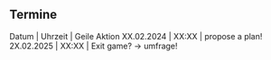 Termine
-------
Datum      | Uhrzeit | Geile Aktion
XX.02.2024 | XX:XX   | propose a plan! 
2X.02.2025 | XX:XX   | Exit game? -> umfrage! 

